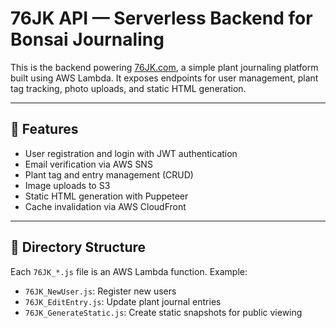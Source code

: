 # 76JK API — Serverless Backend for Bonsai Journaling

This is the backend powering [76JK.com](https://76jk.com), a simple plant journaling platform built using AWS Lambda. It exposes endpoints for user management, plant tag tracking, photo uploads, and static HTML generation.

---

## 🚀 Features

- User registration and login with JWT authentication
- Email verification via AWS SNS
- Plant tag and entry management (CRUD)
- Image uploads to S3
- Static HTML generation with Puppeteer
- Cache invalidation via AWS CloudFront

---

## 📁 Directory Structure

Each `76JK_*.js` file is an AWS Lambda function. Example:

- `76JK_NewUser.js`: Register new users
- `76JK_EditEntry.js`: Update plant journal entries
- `76JK_GenerateStatic.js`: Create static snapshots for public viewing